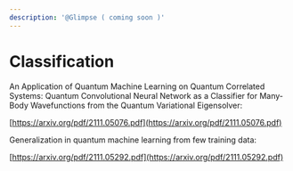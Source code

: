 ```yaml
---
description: '@Glimpse ( coming soon )'
---
```


# Classification

An Application of Quantum Machine Learning on Quantum Correlated Systems: Quantum Convolutional Neural Network as a Classifier for Many-Body Wavefunctions from the Quantum Variational Eigensolver:

[https://arxiv.org/pdf/2111.05076.pdf](https://arxiv.org/pdf/2111.05076.pdf)

Generalization in quantum machine learning from few training data:

[https://arxiv.org/pdf/2111.05292.pdf](https://arxiv.org/pdf/2111.05292.pdf)
